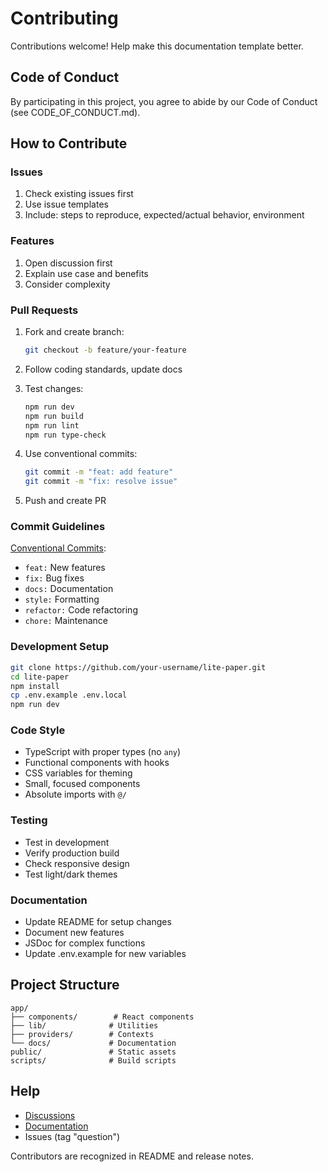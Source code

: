 # Contributing

Contributions welcome! Help make this documentation template better.

## Code of Conduct

By participating in this project, you agree to abide by our Code of Conduct (see CODE_OF_CONDUCT.md).

## How to Contribute

### Issues

1. Check existing issues first
2. Use issue templates
3. Include: steps to reproduce, expected/actual behavior, environment

### Features

1. Open discussion first
2. Explain use case and benefits
3. Consider complexity

### Pull Requests

1. Fork and create branch:

   ```bash
   git checkout -b feature/your-feature
   ```

2. Follow coding standards, update docs

3. Test changes:

   ```bash
   npm run dev
   npm run build
   npm run lint
   npm run type-check
   ```

4. Use conventional commits:

   ```bash
   git commit -m "feat: add feature"
   git commit -m "fix: resolve issue"
   ```

5. Push and create PR

### Commit Guidelines

[Conventional Commits](https://www.conventionalcommits.org/):

- `feat:` New features
- `fix:` Bug fixes
- `docs:` Documentation
- `style:` Formatting
- `refactor:` Code refactoring
- `chore:` Maintenance

### Development Setup

```bash
git clone https://github.com/your-username/lite-paper.git
cd lite-paper
npm install
cp .env.example .env.local
npm run dev
```

### Code Style

- TypeScript with proper types (no `any`)
- Functional components with hooks
- CSS variables for theming
- Small, focused components
- Absolute imports with `@/`

### Testing

- Test in development
- Verify production build
- Check responsive design
- Test light/dark themes

### Documentation

- Update README for setup changes
- Document new features
- JSDoc for complex functions
- Update .env.example for new variables

## Project Structure

```
app/
├── components/        # React components
├── lib/              # Utilities
├── providers/        # Contexts
└── docs/             # Documentation
public/               # Static assets
scripts/              # Build scripts
```

## Help

- [Discussions](https://github.com/lightnolimit/lite-paper/discussions)
- [Documentation](https://lite-paper.pages.dev)
- Issues (tag "question")

Contributors are recognized in README and release notes.
